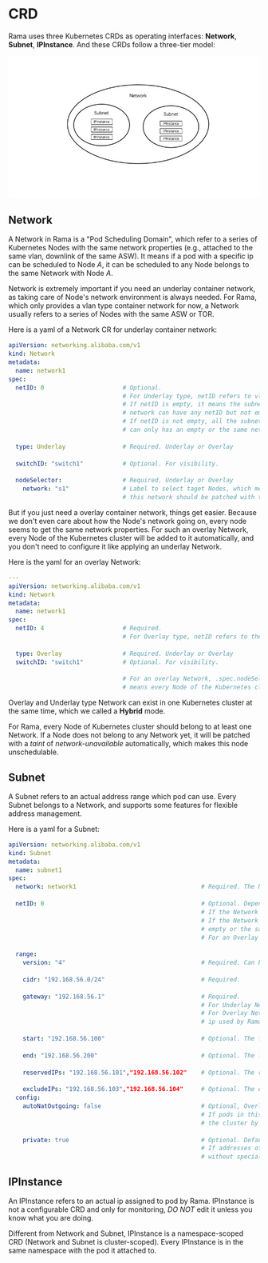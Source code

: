 # CRD

Rama uses three Kubernetes CRDs as operating interfaces: **Network**, **Subnet**, **IPInstance**. And these CRDs follow
a three-tier model:

![crd-model](images/crd-model.jpg)

## Network

A Network in Rama is a "Pod Scheduling Domain", which refer to a series of Kubernetes Nodes with the same network
properties (e.g., attached to the same vlan, downlink of the same ASW). It means if a pod with a specific ip can be
scheduled to Node *A*, it can be scheduled to any Node belongs to the same Network with Node *A*.

Network is extremely important if you need an underlay container network, as taking care of Node's network environment
is always needed. For Rama, which only provides a vlan type container network for now, a Network usually refers to a
series of Nodes with the same ASW or TOR.

Here is a yaml of a Network CR for underlay container network:

```yaml
apiVersion: networking.alibaba.com/v1
kind: Network
metadata:
  name: network1
spec:
  netID: 0                      # Optional.
                                # For Underlay type, netID refers to vlan id and can be empty.
                                # If netID is empty, it means the subnets belong to this 
                                # network can have any netID but not empty. 
                                # If netID is not empty, all the subnets belong to this network
                                # can only has an empty or the same netID. 
                                
  type: Underlay                # Required. Underlay or Overlay
  
  switchID: "switch1"           # Optional. For visibility.
  
  nodeSelector:                 # Required. Underlay or Overlay
    network: "s1"               # Label to select taget Nodes, which means every node blongs to 
                                # this network should be patched with this label.
```

But if you just need a overlay container network, things get easier. Because we don't even care about how the Node's
network going on,  every node seems to get the same network properties. For such an overlay Network, every Node of the
Kubernetes cluster will be added to it automatically, and you don't need to configure it like applying an underlay
Network.

Here is the yaml for an overlay Network:

```yaml
---
apiVersion: networking.alibaba.com/v1
kind: Network
metadata:
  name: network1
spec:
  netID: 4                      # Required. 
                                # For Overlay type, netID refers to the tunnel id which used by vxlan
                                
  type: Overlay                 # Required. Underlay or Overlay
  switchID: "switch1"           # Optional. For visibility.
  
                                # For an overlay Network, .spec.nodeSelector need not to be set, which
                                # means every Node of the Kubernetes cluster wiil be added to it automatically.
```

Overlay and Underlay type Network can exist in one Kubernetes cluster at the same time, which we called a **Hybrid** mode.

For Rama, every Node of Kubernetes cluster should belong to at least one Network. If a Node does not belong to any
Network yet, it will be patched with a *taint* of *network-unavailable* automatically, which makes this node unschedulable.

## Subnet

A Subnet refers to an actual address range which pod can use. Every Subnet belongs to a Network, and supports some
features for flexible address management.

Here is a yaml for a Subnet:

```yaml
apiVersion: networking.alibaba.com/v1
kind: Subnet            
metadata:
  name: subnet1                 
spec:
  network: network1                                   # Required. The Network which this Subnet belongs to.
                               
  netID: 0                                            # Optional. Depends on the Network's configuration.
                                                      # If the Network's netID is emply, it should not be empty.
                                                      # If the Network's netID is not empty, it can only be
                                                      # empty or the same netID of Network.
                                                      # For an Overlay Network, this field must be empty.
                                                      
  range:
    version: "4"                                      # Required. Can be "4" or "6", for ipv4 or ipv6.
    
    cidr: "192.168.56.0/24"                           # Required.
    
    gateway: "192.168.56.1"                           # Required. 
                                                      # For Underlay Network, it refers to ASW gateway ip. 
                                                      # For Overlay Network, it refers to a virtual gateway 
                                                      # ip used by Rama.
                                
    start: "192.168.56.100"                           # Optional. The first usable ip of cidr.
    
    end: "192.168.56.200"                             # Optional. The last usable ip of cidr.
    
    reservedIPs: "192.168.56.101","192.168.56.102"    # Optional. The reserved ips for later assignment.
    
    excludeIPs: "192.168.56.103","192.168.56.104"     # Optional. The exclued ips for unusable. 
  config:
    autoNatOutgoing: false                            # Optional, Overlay Network only, Default is true. 
                                                      # If pods in this sunbet can access to addresses outside 
                                                      # the cluster by NAT.
    
    private: true                                     # Optional. Default is false.
                                                      # If addresses of the subnet can be allocated to pod
                                                      # without special assignment.
```

## IPInstance

An IPInstance refers to an actual ip assigned to pod by Rama. IPInstance is not a configurable CRD and only for
monitoring, *DO NOT* edit it unless you know what you are doing.

Different from Network and Subnet, IPInstance is a namespace-scoped CRD (Network and Subnet is cluster-scoped).
Every IPInstance is in the same namespace with the pod it attached to.

